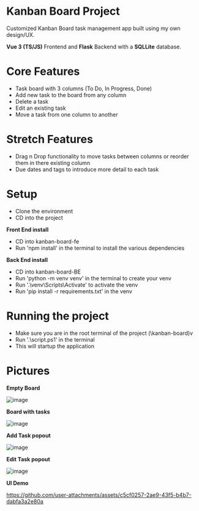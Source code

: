 # Kanban Board Project

Customized Kanban Board task management app built using my own design/UX.

**Vue 3 (TS/JS)** Frontend and **Flask** Backend with a **SQLLite** database.

# Core Features

- Task board with 3 columns (To Do, In Progress, Done)
- Add new task to the board from any column
- Delete a task
- Edit an existing task
- Move a task from one column to another

# Stretch Features

- Drag n Drop functionality to move tasks between columns or reorder them in there existing column
- Due dates and tags to introduce more detail to each task

# Setup

- Clone the environment
- CD into the project

**Front End install**
- CD into kanban-board-fe
- Run 'npm install' in the terminal to install the various dependencies

**Back End install**
- CD into kanban-board-BE
- Run 'python -m venv venv' in the terminal to create your venv
- Run '.\venv\Scripts\Activate' to activate the venv
- Run 'pip install -r requirements.txt' in the venv

# Running the project

- Make sure you are in the root terminal of the project (\kanban-board)v
- Run '.\script.ps1' in the terminal
- This will startup the application

# Pictures

**Empty Board**

![image](https://github.com/user-attachments/assets/d7f4e62e-0234-46b5-be9b-6c541d6a0169)

**Board with tasks**

![image](https://github.com/user-attachments/assets/4390fcd1-9eb2-4d88-a9dd-4d31c8e3708b)

**Add Task popout**

![image](https://github.com/user-attachments/assets/58080a53-a5d0-4fce-971b-f38392cc7935)

**Edit Task popout**

![image](https://github.com/user-attachments/assets/d82ee59f-46d3-4a39-bcf6-f00719fcd5e6)

**UI Demo**

https://github.com/user-attachments/assets/c5cf0257-2ae9-43f5-b4b7-dabfa3a2e80a




